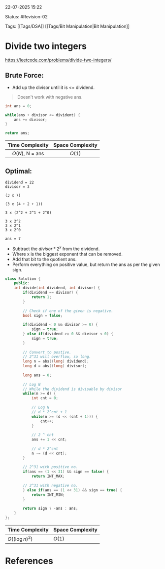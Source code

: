 22-07-2025  15:22

Status: #Revision-02

Tags: [[Tags/DSA]] [[Tags/Bit Manipulation|Bit Manipulation]]

# Divide two integers

https://leetcode.com/problems/divide-two-integers/

## Brute Force:

- Add up the divisor until it is <= dividend.

> Doesn't work with negative ans.

```cpp
int ans = 0;

while(ans + divisor <= divident) {
	ans += divisor;
}

return ans;
```

| Time Complexity | Space Complexity |
| :-------------: | :--------------: |
| $O(N)$, N = ans |      $O(1)$      |


## Optimal:

```
dividend = 22
divisor = 3

(3 x 7)

(3 x (4 + 2 + 1))

3 x (2^2 + 2^1 + 2^0)

3 x 2^2
3 x 2^1
3 x 2^0

ans = 7
```

- Subtract the $divisor * 2^x$  from the dividend.
- Where x is the biggest exponent that can be removed.
- Add that bit to the quotient ans.
- Perform everything on positive value, but return the ans as per the given sign.


```cpp
class Solution {
	public:
	int divide(int dividend, int divisor) {
		if(dividend == divisor) {
			return 1;
		}
		
		// Check if one of the given is negative.
		bool sign = false;
		
		if(dividend < 0 && divisor >= 0) {
			sign = true;
		} else if(dividend >= 0 && divisor < 0) {
			sign = true;
		}
		
		// Convert to postive.
		// 2^31 will overflow, so long.
		long n = abs((long) dividend);
		long d = abs((long) divisor);
		
		long ans = 0;
		
		// Log N
		// While the dividend is divisable by divisor
		while(n >= d) {
			int cnt = 0;
			
			// Log N
			// d * 2^cnt + 1 
			while(n >= (d << (cnt + 1))) {
				cnt++;
			}
			
			// 2 ^ cnt
			ans += 1 << cnt;
			
			// d * 2^cnt
			n -= (d << cnt);
		}
		
		// 2^31 with positive no.
		if(ans == (1 << 31) && sign == false) {
			return INT_MAX;
			
		// 2^31 with negative no.
		} else if(ans == (1 << 31) && sign == true) {
			return INT_MIN;
		}
		
		return sign ? -ans : ans;
	}
};
```

| Time Complexity | Space Complexity |
| --------------- | ---------------- |
| $O((\log n)^2)$ | $O(1)$           |





# References 